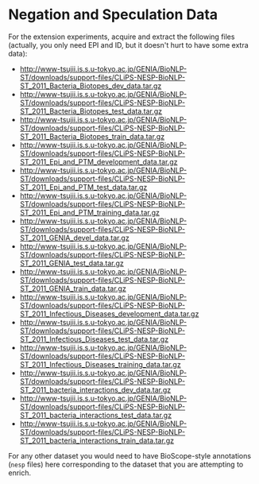 # Negation and Speculation Data #

For the extension experiments, acquire and extract the following files
(actually, you only need EPI and ID, but it doesn't hurt to have some extra
data):

* http://www-tsujii.is.s.u-tokyo.ac.jp/GENIA/BioNLP-ST/downloads/support-files/CLiPS-NESP-BioNLP-ST_2011_Bacteria_Biotopes_dev_data.tar.gz
* http://www-tsujii.is.s.u-tokyo.ac.jp/GENIA/BioNLP-ST/downloads/support-files/CLiPS-NESP-BioNLP-ST_2011_Bacteria_Biotopes_test_data.tar.gz
* http://www-tsujii.is.s.u-tokyo.ac.jp/GENIA/BioNLP-ST/downloads/support-files/CLiPS-NESP-BioNLP-ST_2011_Bacteria_Biotopes_train_data.tar.gz
* http://www-tsujii.is.s.u-tokyo.ac.jp/GENIA/BioNLP-ST/downloads/support-files/CLiPS-NESP-BioNLP-ST_2011_Epi_and_PTM_development_data.tar.gz
* http://www-tsujii.is.s.u-tokyo.ac.jp/GENIA/BioNLP-ST/downloads/support-files/CLiPS-NESP-BioNLP-ST_2011_Epi_and_PTM_test_data.tar.gz
* http://www-tsujii.is.s.u-tokyo.ac.jp/GENIA/BioNLP-ST/downloads/support-files/CLiPS-NESP-BioNLP-ST_2011_Epi_and_PTM_training_data.tar.gz
* http://www-tsujii.is.s.u-tokyo.ac.jp/GENIA/BioNLP-ST/downloads/support-files/CLiPS-NESP-BioNLP-ST_2011_GENIA_devel_data.tar.gz
* http://www-tsujii.is.s.u-tokyo.ac.jp/GENIA/BioNLP-ST/downloads/support-files/CLiPS-NESP-BioNLP-ST_2011_GENIA_test_data.tar.gz
* http://www-tsujii.is.s.u-tokyo.ac.jp/GENIA/BioNLP-ST/downloads/support-files/CLiPS-NESP-BioNLP-ST_2011_GENIA_train_data.tar.gz
* http://www-tsujii.is.s.u-tokyo.ac.jp/GENIA/BioNLP-ST/downloads/support-files/CLiPS-NESP-BioNLP-ST_2011_Infectious_Diseases_development_data.tar.gz
* http://www-tsujii.is.s.u-tokyo.ac.jp/GENIA/BioNLP-ST/downloads/support-files/CLiPS-NESP-BioNLP-ST_2011_Infectious_Diseases_test_data.tar.gz
* http://www-tsujii.is.s.u-tokyo.ac.jp/GENIA/BioNLP-ST/downloads/support-files/CLiPS-NESP-BioNLP-ST_2011_Infectious_Diseases_training_data.tar.gz
* http://www-tsujii.is.s.u-tokyo.ac.jp/GENIA/BioNLP-ST/downloads/support-files/CLiPS-NESP-BioNLP-ST_2011_bacteria_interactions_dev_data.tar.gz
* http://www-tsujii.is.s.u-tokyo.ac.jp/GENIA/BioNLP-ST/downloads/support-files/CLiPS-NESP-BioNLP-ST_2011_bacteria_interactions_test_data.tar.gz
* http://www-tsujii.is.s.u-tokyo.ac.jp/GENIA/BioNLP-ST/downloads/support-files/CLiPS-NESP-BioNLP-ST_2011_bacteria_interactions_train_data.tar.gz

For any other dataset you would need to have BioScope-style annotations
(`nesp` files) here corresponding to the dataset that you are attempting to
enrich.
